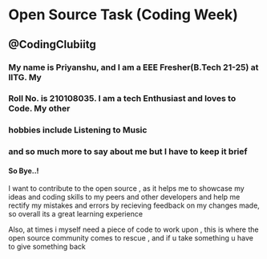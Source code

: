# Open Source Task (Coding Week)
## @CodingClubiitg
### My name is Priyanshu, and I am a EEE Fresher(B.Tech 21-25) at IITG. My 
### Roll No. is 210108035. I am a tech Enthusiast and loves to Code. My other 
### hobbies include Listening to Music
### and so much more to say about me but I have to keep it brief 
#### So Bye..!

I want to contribute to the open source , as it helps me to showcase my 
ideas and coding skills to my peers and other developers and help me 
rectify my mistakes and errors by recieving feedback on my changes made, 
so overall its a great learning experience

Also, at times i myself need a piece of code to work upon , this is where 
the open source community comes to rescue , and if u take something u have 
to give something back
